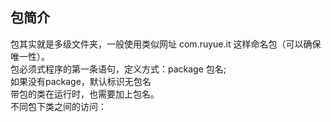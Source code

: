 ## 包简介
包其实就是多级文件夹，一般使用类似网址 com.ruyue.it 这样命名包（可以确保唯一性）。  
包必须式程序的第一条语句，定义方式：package 包名;  
如果没有package，默认标识无包名  
带包的类在运行时，也需要加上包名。  
不同包下类之间的访问：  
